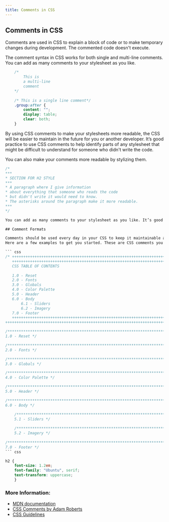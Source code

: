 ```yaml
---
title: Comments in CSS
---
```

## Comments in CSS

Comments are used in CSS to explain a block of code or to make temporary changes during development. The commented code doesn't execute. 

The comment syntax in CSS works for both single and multi-line comments. You can add as many comments to your stylesheet as you like.

```css
    /*
        This is
        a multi-line
        comment
    */
    
    /* This is a single line comment*/
    .group:after {
        content: "";
        display: table;
        clear: both;
    }
```

By using CSS comments to make your stylesheets more readable, the CSS will be easier to maintain in the future for you or another developer. 
It’s good practice to use CSS comments to help identify parts of any stylesheet that might be difficult to understand for someone who didn't write the code. 

You can also make your comments more readable by stylizing them.  

```css
/*
***
* SECTION FOR H2 STYLE 
***
* A paragraph where I give information
* about everything that someone who reads the code
* but didn't write it would need to know.
* The asterisks around the paragraph make it more readable.
***
*/

You can add as many comments to your stylesheet as you like. It’s good practice to use CSS comments to help identify parts of any stylesheet that might be difficult to understand from a cursory glance. Comments are especially important when working in a team, when your code must be understood by others. Using CSS comments makes your stylesheets more readable, so that the CSS will be easier to maintain in the future.

## Comment Formats

Comments should be used every day in your CSS to keep it maintainable and readable by any dev who dives into said CSS.
Here are a few examples to get you started. These are CSS comments you can use in your daily work to make your life a bit easier.

``` css
/* ++++++++++++++++++++++++++++++++++++++++++++++++++++++++++++++++++++++++++
   ++++++++++++++++++++++++++++++++++++++++++++++++++++++++++++++++++++++++++
   CSS TABLE OF CONTENTS
   
   1.0 - Reset
   2.0 - Fonts
   3.0 - Globals
   4.0 - Color Palette
   5.0 - Header
   6.0 - Body
       6.1 - Sliders
       6.2 - Imagery
   7.0 - Footer
   ++++++++++++++++++++++++++++++++++++++++++++++++++++++++++++++++++++++++++
++++++++++++++++++++++++++++++++++++++++++++++++++++++++++++++++++++++++++ */

/****************************************************************************
1.0 - Reset */

/****************************************************************************
2.0 - Fonts */

/****************************************************************************
3.0 - Globals */

/****************************************************************************
4.0 - Color Palette */

/****************************************************************************
5.0 - Header */

/****************************************************************************
6.0 - Body */

    /************************************************************************
    5.1 - Sliders */
    
    /************************************************************************
    5.2 - Imagery */
    
/****************************************************************************
7.0 - Footer */
``` css

h2 {
    font-size: 1.2em;
    font-family: "Ubuntu", serif;
    text-transform: uppercase;
    }
```

### More Information:

* [MDN documentation](https://developer.mozilla.org/en-US/docs/Web/CSS/Comments)
* [CSS Comments by Adam Roberts](https://www.sitepoint.com/css-comments/)
* [CSS Guidelines](https://cssguidelin.es/#commenting) 
